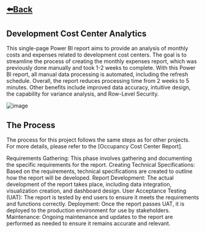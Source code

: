 ## [⬅️Back](./)

## Development Cost Center Analytics

This single-page Power BI report aims to provide an analysis of monthly costs and expenses related to development cost centers. The goal is to streamline the process of creating the monthly expenses report, which was previously done manually and took 1-2 weeks to complete. With this Power BI report, all manual data processing is automated, including the refresh schedule. Overall, the report reduces processing time from 2 weeks to 5 minutes. Other benefits include improved data accuracy, intuitive design, the capability for variance analysis, and Row-Level Security.

![image](https://github.com/greatcyan/cyrus-baruc-data-analytics-portfolio/assets/95137493/b61b1be0-162e-494f-9632-a1d475474789)

## The Process
The process for this project follows the same steps as for other projects. For more details, please refer to the [Occupancy Cost Center Report].

Requirements Gathering: This phase involves gathering and documenting the specific requirements for the report.
Creating Technical Specifications: Based on the requirements, technical specifications are created to outline how the report will be developed.
Report Development: The actual development of the report takes place, including data integration, visualization creation, and dashboard design.
User Acceptance Testing (UAT): The report is tested by end users to ensure it meets the requirements and functions correctly.
Deployment: Once the report passes UAT, it is deployed to the production environment for use by stakeholders.
Maintenance: Ongoing maintenance and updates to the report are performed as needed to ensure it remains accurate and relevant.


